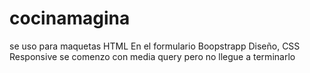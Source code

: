# cocinamagina

se uso para maquetas HTML
En el formulario Boopstrapp
Diseño, CSS
Responsive se comenzo con media query pero no llegue  a terminarlo 
